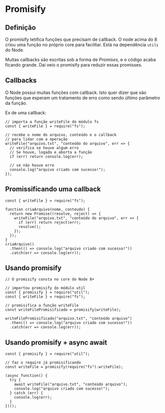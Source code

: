 # Promisify

## Definição

O promisify tetifica funções que precisam de callback. O node acima do 8 criou
uma função no próprio core para facilitar. Está na dependência `utils` do Node.

Muitas callbacks são escritas sob a forma de _Promises_, e o código acaba
ficando grande. Daí veio o promisify para reduzir essas promisses.

## Callbacks

O Node possui muitas funções com callback. Isto quer dizer que são funções que
esperam um tratamento de erro como sendo último parâmetro da função.

Ex de uma callback:

```
// importa a função writeFile do módulo fs
const { writeFile } = require("fs");

// recebe o nome do arquivo, conteúdo e o callback
// para lidar com a operação
writeFile("arquivo.txt", "conteúdo do arquivo", err => {
  // verifica se houve algum erro
  // Se houve, logada e aborta a função
  if (err) return console.log(err);

  // se não houve erro
  console.log("arquivo criado com sucesso!");
});
```

## Promissificando uma callback

```
const { writeFile } = require("fs");

function criaArquivo(nome, conteudo) {
  return new Promise((resolve, reject) => {
    writeFile("arquivo.txt", "conteúdo do arquivo", err => {
      if (err) return reject(err);
      resolve();
    });
  });
}
criaArquivo()
  .then(() => console.log("arquivo criado com sucesso!"))
  .catch(err => console.log(err));
```

## Usando promisify

```
// O promisify consta no core do Node 8+

// importou promisify do módulo util
const { promisify } = require("util");
const { writeFile } = require("fs");

// promisifica a função writeFile
const writeFilePromisificado = promisify(writeFile);

writeFilePromisificado("arquivo.txt", "conteúdo arquivo")
  .then(() => console.log("arquivo criado com sucesso!"))
  .catch(err => console.log(err));
```

## Usando promisify + async await

```
const { promisify } = require("util");

// faz o require já promisificando
const writeFile = promisify(require("fs").writeFile);

(async function() {
  try {
    await writeFile("arquivo.txt", "conteúdo arquivo");
    console.log("arquivo criado com sucesso!");
  } catch (err) {
    console.log(err);
  }
})();
```
